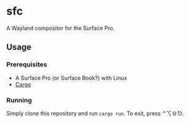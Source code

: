 # sfc
A Wayland compositor for the Surface Pro.

## Usage
### Prerequisites
- A Surface Pro (or Surface Book?) with Linux
- [Cargo](https://www.rust-lang.org)

### Running
Simply clone this repository and run `cargo run`.
To exit, press ⌃⌥⇧⎋.